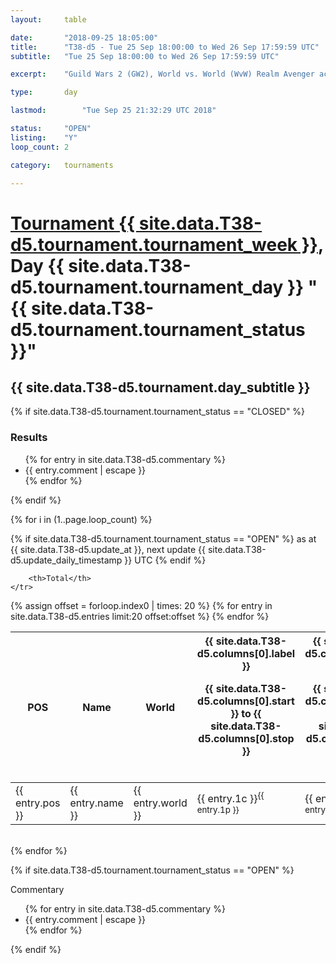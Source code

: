 ```yaml
---
layout: 	table

date: 		"2018-09-25 18:05:00"
title: 		"T38-d5 - Tue 25 Sep 18:00:00 to Wed 26 Sep 17:59:59 UTC"
subtitle: 	"Tue 25 Sep 18:00:00 to Wed 26 Sep 17:59:59 UTC"

excerpt:    "Guild Wars 2 (GW2), World vs. World (WvW) Realm Avenger achivement Tournament. \"Every Kill Counts\""

type:       day

lastmod: 		"Tue Sep 25 21:32:29 UTC 2018"

status:     "OPEN"
listing:    "Y"
loop_count: 2

category: 	tournaments

---
```

<div class="table_header">
    <h1><a href="{{ site.data.T38-d5.tournament.week_url }}">Tournament {{ site.data.T38-d5.tournament.tournament_week }}</a>, Day {{ site.data.T38-d5.tournament.tournament_day }} "{{ site.data.T38-d5.tournament.tournament_status }}"</h1>
    <h2>{{ site.data.T38-d5.tournament.day_subtitle }}</h2> 
</div>

{% if site.data.T38-d5.tournament.tournament_status == "CLOSED" %} 
<div class="commentary">
  <h3>Results</h3>
  <ul>
    {% for entry in site.data.T38-d5.commentary %}
    <li class="commentary_list">{{ entry.comment | escape }}</li>
    {% endfor %}
  </ul>
</div>
{% endif %}


{% for i in (1..page.loop_count) %}

{% if site.data.T38-d5.tournament.tournament_status == "OPEN" %} 
<span class="table_nextupdate">as at {{ site.data.T38-d5.update_at }}, next update {{ site.data.T38-d5.update_daily_timestamp }} UTC</span> 
{% endif %}

<table class="day_table">
  <colgroup>
    <col style="width:18px">
    <col style="width:55px">
    <col style="width:55px">
    <col style="width:12px">
    <col style="width:12px">
    <col style="width:12px">
    <col style="width:12px">
    <col style="width:12px">
    <col style="width:12px">
    <col style="width:12px">
    <col style="width:12px">
    <col style="width:12px">
    <col style="width:12px">
    <col style="width:12px">
    <col style="width:12px">
    <col style="width:12px">
    <col style="width:12px">
    <col style="width:12px">
    <col style="width:12px">
    <col style="width:12px">
    <col style="width:12px">
    <col style="width:12px">
    <col style="width:12px">
    <col style="width:12px">
    <col style="width:12px">
    <col style="width:12px">
    <col style="width:12px">
    <col style="width:18px">
  </colgroup>  
  <thead>
    <tr>
        <th>POS</th>
        <th class="AlignLeft">Name</th>
        <th class="AlignLeft">World</th>

<th><div class="label">{{ site.data.T38-d5.columns[0].label }}<p class="onhover">{{ site.data.T38-d5.columns[0].start }} to {{ site.data.T38-d5.columns[0].stop }}</p></div>​</th>
<th><div class="label">{{ site.data.T38-d5.columns[1].label }}<p class="onhover">{{ site.data.T38-d5.columns[1].start }} to {{ site.data.T38-d5.columns[1].stop }}</p></div>​</th>
<th><div class="label">{{ site.data.T38-d5.columns[2].label }}<p class="onhover">{{ site.data.T38-d5.columns[2].start }} to {{ site.data.T38-d5.columns[2].stop }}</p></div>​</th>
<th><div class="label">{{ site.data.T38-d5.columns[3].label }}<p class="onhover">{{ site.data.T38-d5.columns[3].start }} to {{ site.data.T38-d5.columns[3].stop }}</p></div>​</th>
<th><div class="label">{{ site.data.T38-d5.columns[4].label }}<p class="onhover">{{ site.data.T38-d5.columns[4].start }} to {{ site.data.T38-d5.columns[4].stop }}</p></div>​</th>
<th><div class="label">{{ site.data.T38-d5.columns[5].label }}<p class="onhover">{{ site.data.T38-d5.columns[5].start }} to {{ site.data.T38-d5.columns[5].stop }}</p></div>​</th>
<th><div class="label">{{ site.data.T38-d5.columns[6].label }}<p class="onhover">{{ site.data.T38-d5.columns[6].start }} to {{ site.data.T38-d5.columns[6].stop }}</p></div>​</th>
<th><div class="label">{{ site.data.T38-d5.columns[7].label }}<p class="onhover">{{ site.data.T38-d5.columns[7].start }} to {{ site.data.T38-d5.columns[7].stop }}</p></div>​</th>
<th><div class="label">{{ site.data.T38-d5.columns[8].label }}<p class="onhover">{{ site.data.T38-d5.columns[8].start }} to {{ site.data.T38-d5.columns[8].stop }}</p></div>​</th>
<th><div class="label">{{ site.data.T38-d5.columns[9].label }}<p class="onhover">{{ site.data.T38-d5.columns[9].start }} to {{ site.data.T38-d5.columns[9].stop }}</p></div>​</th>
<th><div class="label">{{ site.data.T38-d5.columns[10].label }}<p class="onhover">{{ site.data.T38-d5.columns[10].start }} to {{ site.data.T38-d5.columns[10].stop }}</p></div>​</th>

<th><div class="label">{{ site.data.T38-d5.columns[11].label }}<p class="onhover">{{ site.data.T38-d5.columns[11].start }} to {{ site.data.T38-d5.columns[11].stop }}</p></div>​</th>
<th><div class="label">{{ site.data.T38-d5.columns[12].label }}<p class="onhover">{{ site.data.T38-d5.columns[12].start }} to {{ site.data.T38-d5.columns[12].stop }}</p></div>​</th>
<th><div class="label">{{ site.data.T38-d5.columns[13].label }}<p class="onhover">{{ site.data.T38-d5.columns[13].start }} to {{ site.data.T38-d5.columns[13].stop }}</p></div>​</th>
<th><div class="label">{{ site.data.T38-d5.columns[14].label }}<p class="onhover">{{ site.data.T38-d5.columns[14].start }} to {{ site.data.T38-d5.columns[14].stop }}</p></div>​</th>
<th><div class="label">{{ site.data.T38-d5.columns[15].label }}<p class="onhover">{{ site.data.T38-d5.columns[15].start }} to {{ site.data.T38-d5.columns[15].stop }}</p></div>​</th>
<th><div class="label">{{ site.data.T38-d5.columns[16].label }}<p class="onhover">{{ site.data.T38-d5.columns[16].start }} to {{ site.data.T38-d5.columns[16].stop }}</p></div>​</th>
<th><div class="label">{{ site.data.T38-d5.columns[17].label }}<p class="onhover">{{ site.data.T38-d5.columns[17].start }} to {{ site.data.T38-d5.columns[17].stop }}</p></div>​</th>
<th><div class="label">{{ site.data.T38-d5.columns[18].label }}<p class="onhover">{{ site.data.T38-d5.columns[18].start }} to {{ site.data.T38-d5.columns[18].stop }}</p></div>​</th>
<th><div class="label">{{ site.data.T38-d5.columns[19].label }}<p class="onhover">{{ site.data.T38-d5.columns[19].start }} to {{ site.data.T38-d5.columns[19].stop }}</p></div>​</th>
<th><div class="label">{{ site.data.T38-d5.columns[20].label }}<p class="onhover">{{ site.data.T38-d5.columns[20].start }} to {{ site.data.T38-d5.columns[20].stop }}</p></div>​</th>

<th><div class="label">{{ site.data.T38-d5.columns[21].label }}<p class="onhover">{{ site.data.T38-d5.columns[21].start }} to {{ site.data.T38-d5.columns[21].stop }}</p></div>​</th>
<th><div class="label">{{ site.data.T38-d5.columns[22].label }}<p class="onhover">{{ site.data.T38-d5.columns[22].start }} to {{ site.data.T38-d5.columns[22].stop }}</p></div>​</th>
<th><div class="label">{{ site.data.T38-d5.columns[23].label }}<p class="onhover">{{ site.data.T38-d5.columns[23].start }} to {{ site.data.T38-d5.columns[23].stop }}</p></div>​</th>

        <th>Total</th>
    </tr>
  </thead>
  {% assign offset = forloop.index0 | times: 20 %}
<tbody>
{% for entry in site.data.T38-d5.entries limit:20 offset:offset %}
  <tr>
    <td class="pl{{ entry.pos }}">{{ entry.pos }}</td>
    <td class="AlignLeft">{{ entry.name }}</td>
    <td class="AlignLeft">{{ entry.world }}</td>
    <td class="pl{{ entry.1p }}">{{ entry.1c }}<sup>{{ entry.1p }}</sup></td>
    <td class="pl{{ entry.2p }}">{{ entry.2c }}<sup>{{ entry.2p }}</sup></td>
    <td class="pl{{ entry.3p }}">{{ entry.3c }}<sup>{{ entry.3p }}</sup></td>
    <td class="pl{{ entry.4p }}">{{ entry.4c }}<sup>{{ entry.4p }}</sup></td>
    <td class="pl{{ entry.5p }}">{{ entry.5c }}<sup>{{ entry.5p }}</sup></td>
    <td class="pl{{ entry.6p }}">{{ entry.6c }}<sup>{{ entry.6p }}</sup></td>
    <td class="pl{{ entry.7p }}">{{ entry.7c }}<sup>{{ entry.7p }}</sup></td>
    <td class="pl{{ entry.8p }}">{{ entry.8c }}<sup>{{ entry.8p }}</sup></td>
    <td class="pl{{ entry.9p }}">{{ entry.9c }}<sup>{{ entry.9p }}</sup></td>
    <td class="pl{{ entry.10p }}">{{ entry.10c }}<sup>{{ entry.10p }}</sup></td>
    <td class="pl{{ entry.11p }}">{{ entry.11c }}<sup>{{ entry.11p }}</sup></td>
    <td class="pl{{ entry.12p }}">{{ entry.12c }}<sup>{{ entry.12p }}</sup></td>
    <td class="pl{{ entry.13p }}">{{ entry.13c }}<sup>{{ entry.13p }}</sup></td>
    <td class="pl{{ entry.14p }}">{{ entry.14c }}<sup>{{ entry.14p }}</sup></td>
    <td class="pl{{ entry.15p }}">{{ entry.15c }}<sup>{{ entry.15p }}</sup></td>
    <td class="pl{{ entry.16p }}">{{ entry.16c }}<sup>{{ entry.16p }}</sup></td>
    <td class="pl{{ entry.17p }}">{{ entry.17c }}<sup>{{ entry.17p }}</sup></td>
    <td class="pl{{ entry.18p }}">{{ entry.18c }}<sup>{{ entry.18p }}</sup></td>
    <td class="pl{{ entry.19p }}">{{ entry.19c }}<sup>{{ entry.19p }}</sup></td>
    <td class="pl{{ entry.20p }}">{{ entry.20c }}<sup>{{ entry.20p }}</sup></td>
    <td class="pl{{ entry.21p }}">{{ entry.21c }}<sup>{{ entry.21p }}</sup></td>
    <td class="pl{{ entry.22p }}">{{ entry.22c }}<sup>{{ entry.22p }}</sup></td>
    <td class="pl{{ entry.23p }}">{{ entry.23c }}<sup>{{ entry.23p }}</sup></td>
    <td class="pl{{ entry.24p }}">{{ entry.24c }}<sup>{{ entry.24p }}</sup></td>
    <td>{{ entry.total }}</td>
  </tr>
{% endfor %}  
</tbody>
</table>
<div class="leaderboard"></div>
<br />
{% endfor %}

{% if site.data.T38-d5.tournament.tournament_status == "OPEN" %} 
<div class="commentary">
  <span class="commentary_title">Commentary</span>
  <ul>
    {% for entry in site.data.T38-d5.commentary %}
    <li class="commentary_list">{{ entry.comment | escape }}</li>
    {% endfor %}
  </ul>
</div>
{% endif %}



